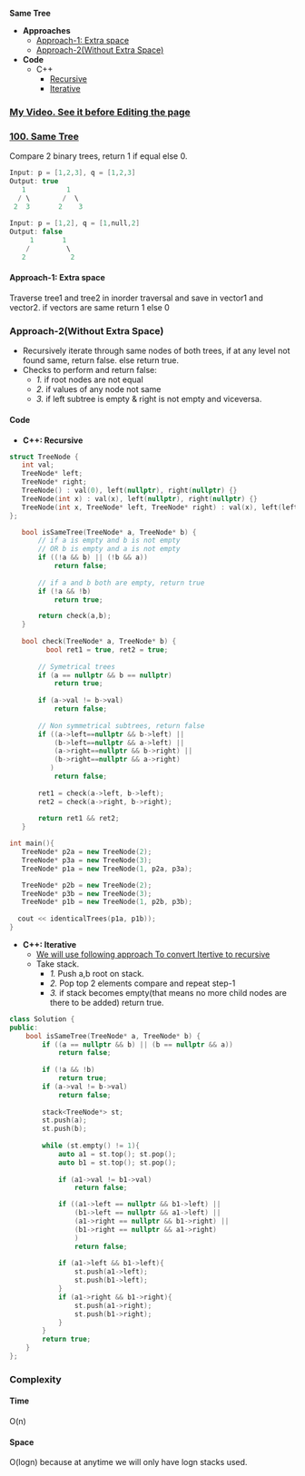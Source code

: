 **Same Tree**
- **Approaches**
  - [Approach-1: Extra space](#a1)
  - [Approach-2(Without Extra Space)](#a2)
- **Code**
  - C++
    - [Recursive](#cr)
    - [Iterative](#ci)

### [My Video. See it before Editing the page](https://youtu.be/ZTNCu_IiuZc)

### [100. Same Tree](https://leetcode.com/problems/same-tree/)
Compare 2 binary trees, return 1 if equal else 0.
```c
Input: p = [1,2,3], q = [1,2,3]
Output: true
   1          1
  / \        /  \
 2  3       2    3
    
Input: p = [1,2], q = [1,null,2]
Output: false
     1       1
    /         \
   2           2
```

<a name=a1></a>
#### Approach-1: Extra space
Traverse tree1 and tree2 in inorder traversal and save in vector1 and vector2. if vectors are same return 1 else 0

<a name=a2></a>
### Approach-2(Without Extra Space)
- Recursively iterate through same nodes of both trees, if at any level not found same, return false. else return true.
- Checks to perform and return false:
  - _1._ if root nodes are not equal
  - _2._ if values of any node not same
  - _3._ if left subtree is empty & right is not empty and viceversa.

#### Code
<a name=cr></a>
- **C++: Recursive**
 ```cpp
struct TreeNode {
    int val;
    TreeNode* left;
    TreeNode* right;
    TreeNode() : val(0), left(nullptr), right(nullptr) {}
    TreeNode(int x) : val(x), left(nullptr), right(nullptr) {}
    TreeNode(int x, TreeNode* left, TreeNode* right) : val(x), left(left), right(right) {}
};

    bool isSameTree(TreeNode* a, TreeNode* b) {
        // if a is empty and b is not empty
        // OR b is empty and a is not empty
        if ((!a && b) || (!b && a))
            return false;
            
        // if a and b both are empty, return true
        if (!a && !b)
            return true;

        return check(a,b);
    }
    
    bool check(TreeNode* a, TreeNode* b) {
          bool ret1 = true, ret2 = true;
          
        // Symetrical trees
        if (a == nullptr && b == nullptr)
            return true;
        
        if (a->val != b->val)
            return false;
            
        // Non symmetrical subtrees, return false
        if ((a->left==nullptr && b->left) ||
            (b->left==nullptr && a->left) ||
            (a->right==nullptr && b->right) ||
            (b->right==nullptr && a->right)
           )
            return false;
        
        ret1 = check(a->left, b->left);
        ret2 = check(a->right, b->right);
        
        return ret1 && ret2;
    }

int main(){
    TreeNode* p2a = new TreeNode(2);
    TreeNode* p3a = new TreeNode(3);
    TreeNode* p1a = new TreeNode(1, p2a, p3a);

    TreeNode* p2b = new TreeNode(2);
    TreeNode* p3b = new TreeNode(3);
    TreeNode* p1b = new TreeNode(1, p2b, p3b);
    
   cout << identicalTrees(p1a, p1b));
}
```

<a name=ci></a>
- **C++: Iterative**
  - [We will use following approach To convert Itertive to recursive](/DS_Questions/Algorithms/Recursion/README.md#ci)
  - Take stack.
    - _1._ Push a,b root on stack.
    - _2._ Pop top 2 elements compare and repeat step-1
    - _3._ if stack becomes empty(that means no more child nodes are there to be added) return true.
```cpp
class Solution {
public:
    bool isSameTree(TreeNode* a, TreeNode* b) {
        if ((a == nullptr && b) || (b == nullptr && a))
            return false;
        
        if (!a && !b)
            return true;
        if (a->val != b->val)
            return false;
        
        stack<TreeNode*> st;
        st.push(a);
        st.push(b);
        
        while (st.empty() != 1){
            auto a1 = st.top(); st.pop();
            auto b1 = st.top(); st.pop();
            
            if (a1->val != b1->val)
                return false;

            if ((a1->left == nullptr && b1->left) ||
                (b1->left == nullptr && a1->left) ||
                (a1->right == nullptr && b1->right) ||
                (b1->right == nullptr && a1->right)
                )
                return false;
        
            if (a1->left && b1->left){
                st.push(a1->left);
                st.push(b1->left);
            }
            if (a1->right && b1->right){
                st.push(a1->right);
                st.push(b1->right);
            }
        }
        return true;
    }
};
```

<a name=comp></a>
### Complexity
#### Time
O(n)
#### Space
O(logn) because at anytime we will only have logn stacks used.
